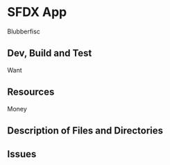 # SFDX  App
Blubberfisc
## Dev, Build and Test
Want			

## Resources
Money

## Description of Files and Directories


## Issues


